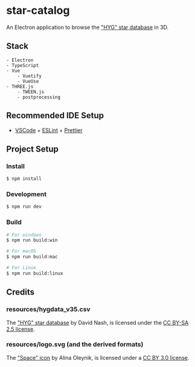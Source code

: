 # star-catalog

An Electron application to browse the ["HYG" star database](https://github.com/astronexus/HYG-Database) in 3D.

## Stack

    - Electron
    - TypeScript
    - Vue
        - Vuetify
        - VueUse
    - THREE.js
        - TWEEN.js
        - postprocessing

## Recommended IDE Setup

- [VSCode](https://code.visualstudio.com/) + [ESLint](https://marketplace.visualstudio.com/items?itemName=dbaeumer.vscode-eslint) + [Prettier](https://marketplace.visualstudio.com/items?itemName=esbenp.prettier-vscode)

## Project Setup

### Install

```bash
$ npm install
```

### Development

```bash
$ npm run dev
```

### Build

```bash
# For windows
$ npm run build:win

# For macOS
$ npm run build:mac

# For Linux
$ npm run build:linux
```

## Credits

### resources/hygdata_v35.csv

The ["HYG" star database](https://github.com/astronexus/HYG-Database) by David Nash, is licensed under the [CC BY-SA 2.5 license](https://creativecommons.org/licenses/by-sa/2.5).

### resources/logo.svg (and the derived formats)

The ["Space" icon](https://thenounproject.com/browse/icons/term/space) by Alina Oleynik, is licensed under a [CC BY 3.0 license](https://creativecommons.org/licenses/by/3.0).
